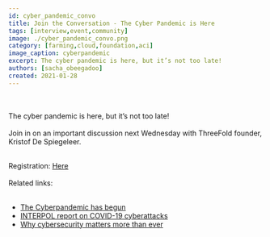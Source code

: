```yaml
---
id: cyber_pandemic_convo
title: Join the Conversation - The Cyber Pandemic is Here
tags: [interview,event,community]
image: ./cyber_pandemic_convo.png
category: [farming,cloud,foundation,aci]
image_caption: cyberpandemic
excerpt: The cyber pandemic is here, but it’s not too late!
authors: [sacha_obeegadoo]
created: 2021-01-28
---
```

<br/>
<br/>
The cyber pandemic is here, but it’s not too late!
<br/>
<br/>
Join in on an important discussion next Wednesday with ThreeFold founder, Kristof De Spiegeleer.
<br/>
<br/>

Registration: [Here](https://swiss-social.com/events/)
<br/>
<br/>
Related links:
<br/>
<br/>

- [The Cyberpandemic has begun](https://www.youtube.com/watch?v=oe3y-OdNSsw)
- [INTERPOL report on COVID-19 cyberattacks](https://www.interpol.int/en/News-and-Events/News/2020/INTERPOL-report-shows-alarming-rate-of-cyberattacks-during-COVID-19)
- [Why cybersecurity matters more than ever](https://www.gcsp.ch/global-insights/why-cybersecurity-matters-more-ever-during-coronavirus-pandemic)